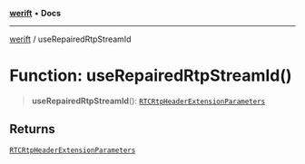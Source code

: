 [**werift**](../README.md) • **Docs**

***

[werift](../globals.md) / useRepairedRtpStreamId

# Function: useRepairedRtpStreamId()

> **useRepairedRtpStreamId**(): [`RTCRtpHeaderExtensionParameters`](../classes/RTCRtpHeaderExtensionParameters.md)

## Returns

[`RTCRtpHeaderExtensionParameters`](../classes/RTCRtpHeaderExtensionParameters.md)
